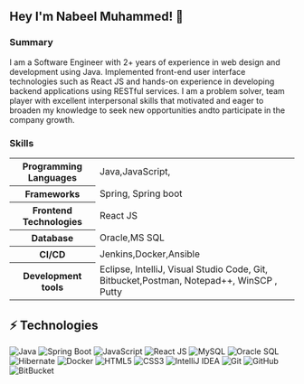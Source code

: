 ## Hey I'm Nabeel Muhammed! 👋 

<h3>Summary</h3>
<p>
I am a Software Engineer with 2+ years of experience in web design and development using Java. Implemented front-end user interface technologies such as React JS and hands-on experience in developing backend applications using RESTful services. I am a problem solver, team player with excellent interpersonal skills that motivated and eager to broaden my knowledge to seek new opportunities andto participate in the company growth.

</p>

<!--
- 🔭 I’m currently working on an Ewallet product.
- 🌱 I’m currently learning Java&Angular.
- 💬 Ask me about Java, Angular, System design or any tech related stuff.
- 😄 Pronouns: He/His-->

<h3>Skills</h3>

<table>
	<tr>
		<th>Programming Languages</th>
		<td>Java,JavaScript,</td>
	</tr>
  <tr>
		<th>Frameworks</th>
		<td>Spring, Spring boot</td>
	</tr>
  <tr>
		<th>Frontend Technologies</th>
		<td>React JS</td>
	</tr>
  <tr>
		<th>Database</th>
		<td>Oracle,MS SQL</td>
	</tr>
 <tr>
		<th>CI/CD</th>
		<td>Jenkins,Docker,Ansible</td>
	</tr>

  <tr>
		<th>Development tools</th>
		<td>Eclipse, IntelliJ, Visual Studio Code, Git, Bitbucket,Postman, Notepad++, WinSCP , Putty</td>
	</tr>
</table>

<!--**Languages and Tools:**  

NABEEL-AHMED-JAMIL/javamultiplex
-->
## ⚡ Technologies

![Java](https://img.shields.io/badge/-java-black?style=for-the-badge&logo=java)
![Spring Boot](https://img.shields.io/badge/-springboot-black?style=for-the-badge&logo=springboot)
![JavaScript](https://img.shields.io/badge/-JavaScript-black?style=for-the-badge&logo=javascript)
![React JS](https://img.shields.io/badge/-React-black?style=for-the-badge&logo=react)
![MySQL](https://img.shields.io/badge/-MySQL-black?style=for-the-badge&logo=mysql)
![Oracle SQL](https://img.shields.io/badge/-oracle-black?style=for-the-badge&logo=oracle)
![Hibernate](https://img.shields.io/badge/-hibernate-black?style=for-the-badge&logo=hibernate)
![Docker](https://img.shields.io/badge/-Docker-black?style=for-the-badge&logo=docker)
![HTML5](https://img.shields.io/badge/-HTML5-black?style=for-the-badge&logo=html5&logoColor=white)
![CSS3](https://img.shields.io/badge/-CSS3-black?style=for-the-badge&logo=css3)
![IntelliJ IDEA](https://img.shields.io/badge/-intellijidea-black?style=for-the-badge&logo=intellijidea)
![Git](https://img.shields.io/badge/-Git-black?style=for-the-badge&logo=git)
![GitHub](https://img.shields.io/badge/-GitHub-black?style=for-the-badge&logo=github)
![BitBucket](https://img.shields.io/badge/-BitBucket-black?style=for-the-badge&logo=bitbucket)


<!---
NABEELM1998/NABEELM1998 is a ✨ special ✨ repository because its `README.md` (this file) appears on your GitHub profile.
You can click the Preview link to take a look at your changes.
--->
